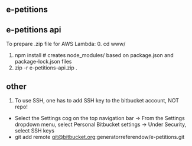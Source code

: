## e-petitions

## e-petitions api

To prepare .zip file for AWS Lambda:
0. cd www/
1. npm install # creates node_modules/ based on package.json and package-lock.json files
2. zip -r e-petitions-api.zip .


## other
1. To use SSH, one has to add SSH key to the bitbucket account, NOT repo! 
- Select the Settings cog on the top navigation bar -> From the Settings dropdown menu, select Personal Bitbucket settings -> Under Security, select SSH keys
- git add remote git@bitbucket.org:generatorreferendow/e-petitions.git
